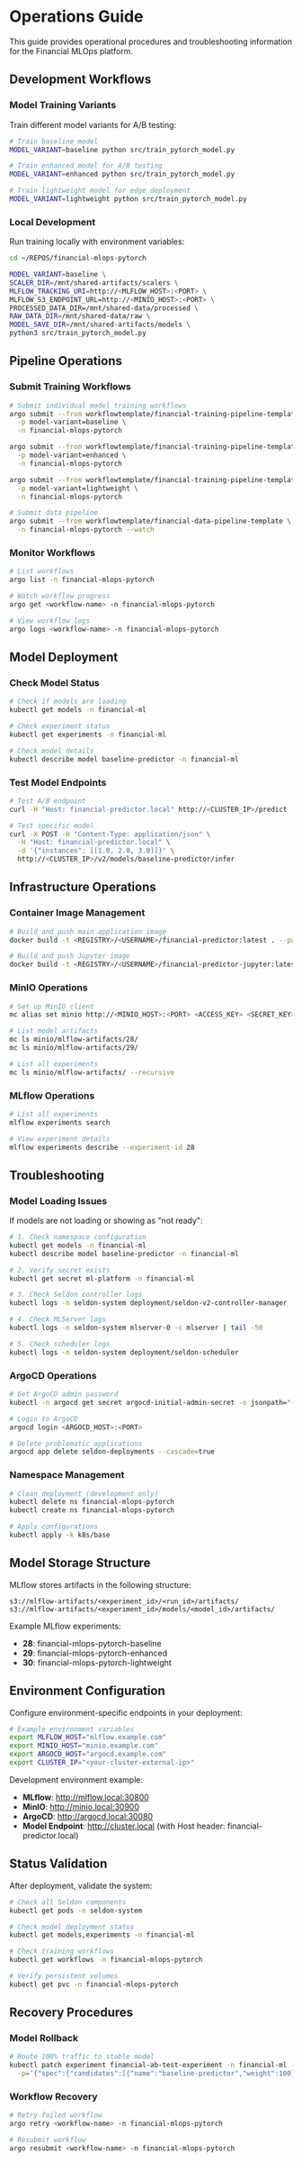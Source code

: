 # Operations Guide

This guide provides operational procedures and troubleshooting information for the Financial MLOps platform.

## Development Workflows

### Model Training Variants

Train different model variants for A/B testing:

```bash
# Train baseline model
MODEL_VARIANT=baseline python src/train_pytorch_model.py

# Train enhanced model for A/B testing
MODEL_VARIANT=enhanced python src/train_pytorch_model.py

# Train lightweight model for edge deployment
MODEL_VARIANT=lightweight python src/train_pytorch_model.py
```

### Local Development

Run training locally with environment variables:

```bash
cd ~/REPOS/financial-mlops-pytorch

MODEL_VARIANT=baseline \
SCALER_DIR=/mnt/shared-artifacts/scalers \
MLFLOW_TRACKING_URI=http://<MLFLOW_HOST>:<PORT> \
MLFLOW_S3_ENDPOINT_URL=http://<MINIO_HOST>:<PORT> \
PROCESSED_DATA_DIR=/mnt/shared-data/processed \
RAW_DATA_DIR=/mnt/shared-data/raw \
MODEL_SAVE_DIR=/mnt/shared-artifacts/models \
python3 src/train_pytorch_model.py
```

## Pipeline Operations

### Submit Training Workflows

```bash
# Submit individual model training workflows
argo submit --from workflowtemplate/financial-training-pipeline-template \
  -p model-variant=baseline \
  -n financial-mlops-pytorch

argo submit --from workflowtemplate/financial-training-pipeline-template \
  -p model-variant=enhanced \
  -n financial-mlops-pytorch

argo submit --from workflowtemplate/financial-training-pipeline-template \
  -p model-variant=lightweight \
  -n financial-mlops-pytorch

# Submit data pipeline
argo submit --from workflowtemplate/financial-data-pipeline-template \
  -n financial-mlops-pytorch --watch
```

### Monitor Workflows

```bash
# List workflows
argo list -n financial-mlops-pytorch

# Watch workflow progress
argo get <workflow-name> -n financial-mlops-pytorch

# View workflow logs
argo logs <workflow-name> -n financial-mlops-pytorch
```

## Model Deployment

### Check Model Status

```bash
# Check if models are loading
kubectl get models -n financial-ml

# Check experiment status  
kubectl get experiments -n financial-ml

# Check model details
kubectl describe model baseline-predictor -n financial-ml
```

### Test Model Endpoints

```bash
# Test A/B endpoint
curl -H "Host: financial-predictor.local" http://<CLUSTER_IP>/predict

# Test specific model
curl -X POST -H "Content-Type: application/json" \
  -H "Host: financial-predictor.local" \
  -d '{"instances": [[1.0, 2.0, 3.0]]}' \
  http://<CLUSTER_IP>/v2/models/baseline-predictor/infer
```

## Infrastructure Operations

### Container Image Management

```bash
# Build and push main application image
docker build -t <REGISTRY>/<USERNAME>/financial-predictor:latest . --push

# Build and push Jupyter image  
docker build -t <REGISTRY>/<USERNAME>/financial-predictor-jupyter:latest -f jupyter/Dockerfile . --push
```

### MinIO Operations

```bash
# Set up MinIO client
mc alias set minio http://<MINIO_HOST>:<PORT> <ACCESS_KEY> <SECRET_KEY>

# List model artifacts
mc ls minio/mlflow-artifacts/28/
mc ls minio/mlflow-artifacts/29/

# List all experiments
mc ls minio/mlflow-artifacts/ --recursive
```

### MLflow Operations

```bash
# List all experiments
mlflow experiments search

# View experiment details
mlflow experiments describe --experiment-id 28
```

## Troubleshooting

### Model Loading Issues

If models are not loading or showing as "not ready":

```bash
# 1. Check namespace configuration
kubectl get models -n financial-ml
kubectl describe model baseline-predictor -n financial-ml

# 2. Verify secret exists
kubectl get secret ml-platform -n financial-ml

# 3. Check Seldon controller logs
kubectl logs -n seldon-system deployment/seldon-v2-controller-manager | grep baseline-predictor

# 4. Check MLServer logs
kubectl logs -n seldon-system mlserver-0 -c mlserver | tail -50

# 5. Check scheduler logs
kubectl logs -n seldon-system deployment/seldon-scheduler
```

### ArgoCD Operations

```bash
# Get ArgoCD admin password
kubectl -n argocd get secret argocd-initial-admin-secret -o jsonpath="{.data.password}" | base64 -d && echo

# Login to ArgoCD
argocd login <ARGOCD_HOST>:<PORT>

# Delete problematic applications
argocd app delete seldon-deployments --cascade=true
```

### Namespace Management

```bash
# Clean deployment (development only)
kubectl delete ns financial-mlops-pytorch
kubectl create ns financial-mlops-pytorch

# Apply configurations
kubectl apply -k k8s/base
```

## Model Storage Structure

MLflow stores artifacts in the following structure:

```
s3://mlflow-artifacts/<experiment_id>/<run_id>/artifacts/
s3://mlflow-artifacts/<experiment_id>/models/<model_id>/artifacts/
```

Example MLflow experiments:
- **28**: financial-mlops-pytorch-baseline
- **29**: financial-mlops-pytorch-enhanced  
- **30**: financial-mlops-pytorch-lightweight

## Environment Configuration

Configure environment-specific endpoints in your deployment:

```bash
# Example environment variables
export MLFLOW_HOST="mlflow.example.com"
export MINIO_HOST="minio.example.com" 
export ARGOCD_HOST="argocd.example.com"
export CLUSTER_IP="<your-cluster-external-ip>"
```

Development environment example:
- **MLflow**: http://mlflow.local:30800
- **MinIO**: http://minio.local:30900
- **ArgoCD**: http://argocd.local:30080
- **Model Endpoint**: http://cluster.local (with Host header: financial-predictor.local)

## Status Validation

After deployment, validate the system:

```bash
# Check all Seldon components
kubectl get pods -n seldon-system

# Check model deployment status
kubectl get models,experiments -n financial-ml

# Check training workflows
kubectl get workflows -n financial-mlops-pytorch

# Verify persistent volumes
kubectl get pvc -n financial-mlops-pytorch
```

## Recovery Procedures

### Model Rollback

```bash
# Route 100% traffic to stable model
kubectl patch experiment financial-ab-test-experiment -n financial-ml --type='merge' \
  -p='{"spec":{"candidates":[{"name":"baseline-predictor","weight":100},{"name":"enhanced-predictor","weight":0}]}}'
```

### Workflow Recovery

```bash
# Retry failed workflow
argo retry <workflow-name> -n financial-mlops-pytorch

# Resubmit workflow
argo resubmit <workflow-name> -n financial-mlops-pytorch
```